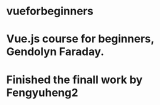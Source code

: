 # vueforbeginners

# Vue.js course for beginners, Gendolyn Faraday.
# Finished the finall work by Fengyuheng2
